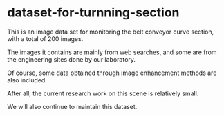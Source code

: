 # dataset-for-turnning-section
This is an image data set for monitoring the belt conveyor curve section, with a total of 200 images. 

The images it contains are mainly from web searches, and some are from the engineering sites done by our laboratory. 

Of course, some data obtained through image enhancement methods are also included. 

After all, the current research work on this scene is relatively small. 

We will also continue to maintain this dataset.                                                

